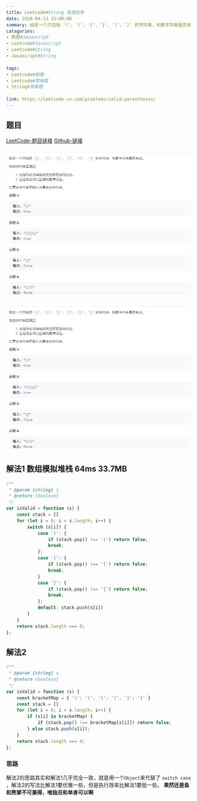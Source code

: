 ```yaml
---
title: Leetcode#String 有效括号
date: 2020-04-13 15:00:00
summary: 给定一个只包括 '('，')'，'{'，'}'，'['，']' 的字符串，判断字符串是否有效。
catagories: 
- 刷题#Javascript 
- Leetcode#Javascript 
- Leetcode#String
- Javascript#String

tags: 
- Leetcode#刷题 
- Leetcode#简单题
- String#简单题

link: https://leetcode-cn.com/problems/valid-parentheses/
---
```


## 题目

[LeetCode-题目链接](https://leetcode-cn.com/problems/valid-parentheses/)
[Github-链接](https://github.com/WenJiang99/leetcode/tree/master/String/validBracket)

![](./problem.png)

![](https://raw.githubusercontent.com/WenJiang99/leetcode/master/String/validBracket/problem.png)


## 解法1 数组模拟堆栈 64ms 33.7MB

```js
/**
 * @param {string} s
 * @return {boolean}
 */
var isValid = function (s) {
    const stack = []
    for (let i = 0; i < s.length; i++) {
        switch (s[i]) {
            case ')': {
                if (stack.pop() !== '(') return false;
                break;
            };
            case ']': {
                if (stack.pop() !== '[') return false;
                break;
            }
            case '}': {
                if (stack.pop() !== '{') return false;
                break;
            };
            default: stack.push(s[i])
        }
    }
    return stack.length === 0;
};
```

## 解法2

```js
/**
 * @param {string} s
 * @return {boolean}
 */
var isValid = function (s) {
    const bracketMap = { ')': '(', ']': '[', '}': '{' }
    const stack = []
    for (let i = 0; i < s.length; i++) {
        if (s[i] in bracketMap) {
            if (stack.pop() !== bracketMap[s[i]]) return false;
        } else stack.push(s[i]);
    }
    return stack.length === 0;
};

```

### 思路

解法2的思路其实和解法1几乎完全一致，就是用一个`Object`来代替了 `switch case` ，解法2的写法比解法1要优雅一些，但是执行效率比解法1要低一些。
**果然还是鱼和熊掌不可兼得，唯独丑和单身可以啊**